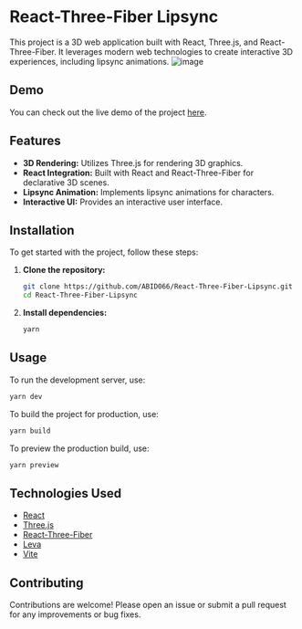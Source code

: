 



# React-Three-Fiber Lipsync

This project is a 3D web application built with React, Three.js, and React-Three-Fiber. It leverages modern web technologies to create interactive 3D experiences, including lipsync animations.
![image](https://i.ibb.co.com/SXgyC8vf/image.png)

## Demo

You can check out the live demo of the project [here](https://r3-f-lipsync.vercel.app).

## Features

- **3D Rendering:** Utilizes Three.js for rendering 3D graphics.
- **React Integration:** Built with React and React-Three-Fiber for declarative 3D scenes.
- **Lipsync Animation:** Implements lipsync animations for characters.
- **Interactive UI:** Provides an interactive user interface.

## Installation

To get started with the project, follow these steps:

1. **Clone the repository:**

   ```bash
   git clone https://github.com/ABID066/React-Three-Fiber-Lipsync.git
   cd React-Three-Fiber-Lipsync
   ```

2. **Install dependencies:**

   ```bash
   yarn
   ```

## Usage

To run the development server, use:

```bash
yarn dev
```

To build the project for production, use:

```bash
yarn build
```

To preview the production build, use:

```bash
yarn preview
```

## Technologies Used

- [React](https://reactjs.org/)
- [Three.js](https://threejs.org/)
- [React-Three-Fiber](https://docs.pmnd.rs/react-three-fiber/getting-started/introduction)
- [Leva](https://github.com/pmndrs/leva)
- [Vite](https://vitejs.dev/)

## Contributing

Contributions are welcome! Please open an issue or submit a pull request for any improvements or bug fixes.


